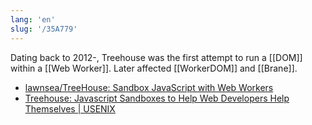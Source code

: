 ```yaml
---
lang: 'en'
slug: '/35A779'
---
```


Dating back to 2012-, Treehouse was the first attempt to run a [[DOM]] within a [[Web Worker]]. Later affected [[WorkerDOM]] and [[Brane]].

- [lawnsea/TreeHouse: Sandbox JavaScript with Web Workers](https://github.com/lawnsea/TreeHouse)
- [Treehouse: Javascript Sandboxes to Help Web Developers Help Themselves | USENIX](https://www.usenix.org/conference/atc12/technical-sessions/presentation/ingram)
